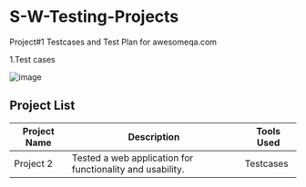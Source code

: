 # S-W-Testing-Projects


Project#1 Testcases and Test Plan for awesomeqa.com



1.Test cases


![image](https://github.com/RakeshRocky1998/Projectss/assets/136423842/85bc6ebd-ea76-467d-9ffd-ba483747c5f0)



## Project List 

| Project Name |	Description	| Tools Used |
|------------- | ------------ |------------|
|Project 2	   | Tested a web application for functionality and usability.|  Testcases |
